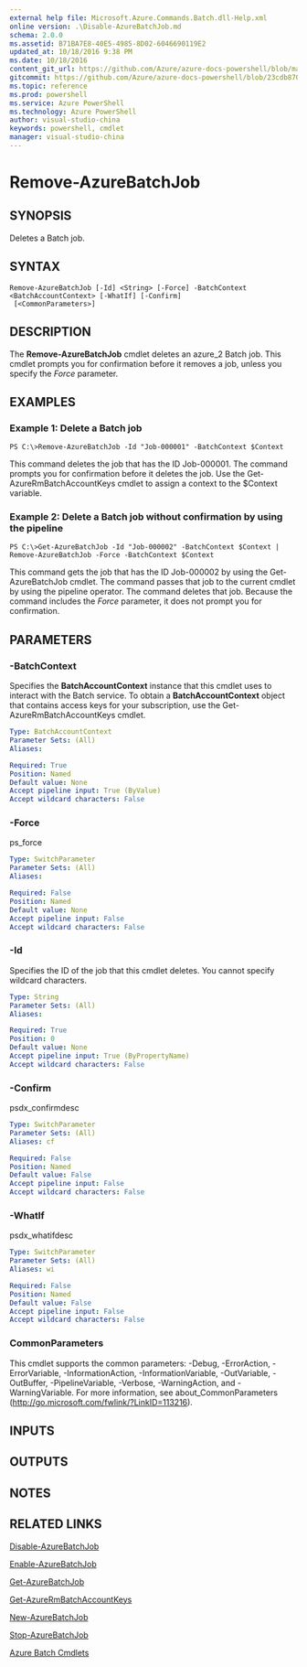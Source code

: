 ```yaml
---
external help file: Microsoft.Azure.Commands.Batch.dll-Help.xml
online version: .\Disable-AzureBatchJob.md
schema: 2.0.0
ms.assetid: B71BA7E8-40E5-4985-8D02-6046690119E2
updated_at: 10/18/2016 9:38 PM
ms.date: 10/18/2016
content_git_url: https://github.com/Azure/azure-docs-powershell/blob/master/azureps-cmdlets-docs/ResourceManager/AzureRM.Batch/v1.1.4/Remove-AzureBatchJob.md
gitcommit: https://github.com/Azure/azure-docs-powershell/blob/23cdb8705d4ab9807c0e21b238f3b134a7d49c7d/azureps-cmdlets-docs/ResourceManager/AzureRM.Batch/v1.1.4/Remove-AzureBatchJob.md
ms.topic: reference
ms.prod: powershell
ms.service: Azure PowerShell
ms.technology: Azure PowerShell
author: visual-studio-china
keywords: powershell, cmdlet
manager: visual-studio-china
---
```


# Remove-AzureBatchJob

## SYNOPSIS
Deletes a Batch job.

## SYNTAX

```
Remove-AzureBatchJob [-Id] <String> [-Force] -BatchContext <BatchAccountContext> [-WhatIf] [-Confirm]
 [<CommonParameters>]
```

## DESCRIPTION
The **Remove-AzureBatchJob** cmdlet deletes an azure_2 Batch job.
This cmdlet prompts you for confirmation before it removes a job, unless you specify the *Force* parameter.

## EXAMPLES

### Example 1: Delete a Batch job
```
PS C:\>Remove-AzureBatchJob -Id "Job-000001" -BatchContext $Context
```

This command deletes the job that has the ID Job-000001.
The command prompts you for confirmation before it deletes the job.
Use the Get-AzureRmBatchAccountKeys cmdlet to assign a context to the $Context variable.

### Example 2: Delete a Batch job without confirmation by using the pipeline
```
PS C:\>Get-AzureBatchJob -Id "Job-000002" -BatchContext $Context | Remove-AzureBatchJob -Force -BatchContext $Context
```

This command gets the job that has the ID Job-000002 by using the Get-AzureBatchJob cmdlet.
The command passes that job to the current cmdlet by using the pipeline operator.
The command deletes that job.
Because the command includes the *Force* parameter, it does not prompt you for confirmation.

## PARAMETERS

### -BatchContext
Specifies the **BatchAccountContext** instance that this cmdlet uses to interact with the Batch service.
To obtain a **BatchAccountContext** object that contains access keys for your subscription, use the Get-AzureRmBatchAccountKeys cmdlet.

```yaml
Type: BatchAccountContext
Parameter Sets: (All)
Aliases: 

Required: True
Position: Named
Default value: None
Accept pipeline input: True (ByValue)
Accept wildcard characters: False
```

### -Force
ps_force

```yaml
Type: SwitchParameter
Parameter Sets: (All)
Aliases: 

Required: False
Position: Named
Default value: None
Accept pipeline input: False
Accept wildcard characters: False
```

### -Id
Specifies the ID of the job that this cmdlet deletes.
You cannot specify wildcard characters.

```yaml
Type: String
Parameter Sets: (All)
Aliases: 

Required: True
Position: 0
Default value: None
Accept pipeline input: True (ByPropertyName)
Accept wildcard characters: False
```

### -Confirm
psdx_confirmdesc

```yaml
Type: SwitchParameter
Parameter Sets: (All)
Aliases: cf

Required: False
Position: Named
Default value: False
Accept pipeline input: False
Accept wildcard characters: False
```

### -WhatIf
psdx_whatifdesc

```yaml
Type: SwitchParameter
Parameter Sets: (All)
Aliases: wi

Required: False
Position: Named
Default value: False
Accept pipeline input: False
Accept wildcard characters: False
```

### CommonParameters
This cmdlet supports the common parameters: -Debug, -ErrorAction, -ErrorVariable, -InformationAction, -InformationVariable, -OutVariable, -OutBuffer, -PipelineVariable, -Verbose, -WarningAction, and -WarningVariable. For more information, see about_CommonParameters (http://go.microsoft.com/fwlink/?LinkID=113216).

## INPUTS

## OUTPUTS

## NOTES

## RELATED LINKS

[Disable-AzureBatchJob](.\Disable-AzureBatchJob.md)

[Enable-AzureBatchJob](.\Enable-AzureBatchJob.md)

[Get-AzureBatchJob](.\Get-AzureBatchJob.md)

[Get-AzureRmBatchAccountKeys](.\Get-AzureRmBatchAccountKeys.md)

[New-AzureBatchJob](.\New-AzureBatchJob.md)

[Stop-AzureBatchJob](.\Stop-AzureBatchJob.md)

[Azure Batch Cmdlets](.\AzureRM.Batch.md)


